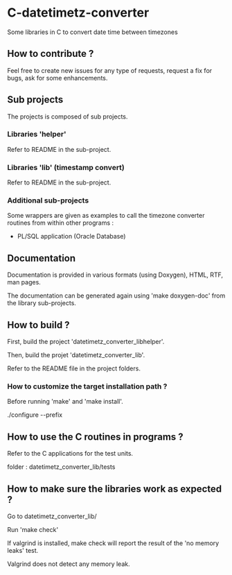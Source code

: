 # C-datetimetz-converter
Some libraries in C to convert date time between timezones

## How to contribute ?

Feel free to create new issues for any type of requests, request a fix for bugs, ask for some enhancements.

## Sub projects

The projects is composed of sub projects.

### Libraries 'helper'

Refer to README in the sub-project.

### Libraries 'lib' (timestamp convert)

Refer to README in the sub-project.

### Additional sub-projects

Some wrappers are given as examples to call the timezone converter routines from within other programs : 
* PL/SQL application (Oracle Database)

## Documentation

Documentation is provided in various formats (using Doxygen), HTML, RTF, man pages.

The documentation can be generated again using 'make doxygen-doc' from the library sub-projects.

## How to build ?

First, build the project 'datetimetz_converter_libhelper'.

Then, build the projet 'datetimetz_converter_lib'.

Refer to the README file in the project folders.

### How to customize the target installation path ?

Before running 'make' and 'make install'.

./configure --prefix

## How to use the C routines in programs ?

Refer to the C applications for the test units.

folder : datetimetz_converter_lib/tests

## How to make sure the libraries work as expected ?

Go to datetimetz_converter_lib/

Run 'make check'

If valgrind is installed, make check will report the result of the 'no memory leaks' test.

Valgrind does not detect any memory leak.

